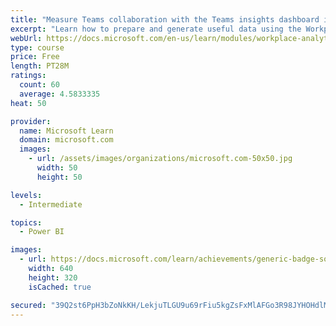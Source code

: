 ```yaml
---
title: "Measure Teams collaboration with the Teams insights dashboard in Workplace Analytics"
excerpt: "Learn how to prepare and generate useful data using the Workplace Analytics Power BI Teams insights dashboard.  Analyze Microsoft Teams adoption trends from the populated reports."
webUrl: https://docs.microsoft.com/en-us/learn/modules/workplace-analytics-teams-insights/
type: course
price: Free
length: PT28M
ratings:
  count: 60
  average: 4.5833335
heat: 50

provider:
  name: Microsoft Learn
  domain: microsoft.com
  images:
    - url: /assets/images/organizations/microsoft.com-50x50.jpg
      width: 50
      height: 50

levels:
  - Intermediate

topics:
  - Power BI

images:
  - url: https://docs.microsoft.com/learn/achievements/generic-badge-social.png
    width: 640
    height: 320
    isCached: true

secured: "39Q2st6PpH3bZoNkKH/LekjuTLGU9u69rFiu5kgZsFxMlAFGo3R98JYHOHdlM30btGxBkZIyIdZkLchQFqXB0Y9/IJWR05Mrj9+ZlvIU+JC40QVI8ZLze/4OKtDGY0NpAt8wRyuXGgqKvmEq8nL54vAD8WletYKwjpLABKe3u8vXUT4QrjviZhDOJ3NTcHbRSEzhFupxF/kiMWHNHIotj3NfrI7rVLbiRYjbqRFLDqe97kd9WN0SisdPVWqWjQXhmG+IW94vfvQj4oRU88PcqcH81RK1PZx66mH71n28FfELGXwM33jZQII2EPF1RkrLo7j65hXPXGv1qvXZxWnGrizjOLyBZnt0m22HrYGDZ99dlO/r2DO12qc8t78UIFfQFvzRN6ttbmdpghriGU8YoP+/3I7wOh/PP0ibEa0ri5U=;SMYxUgWY2KubmL1vYspTUg=="
---
```


